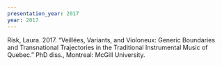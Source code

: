 ```yaml
---
presentation_year: 2017
year: 2017
---
```


Risk, Laura. 2017. “Veillées, Variants, and Violoneux: Generic Boundaries and Transnational Trajectories in the Traditional Instrumental Music of Quebec.” PhD diss., Montreal: McGill University.